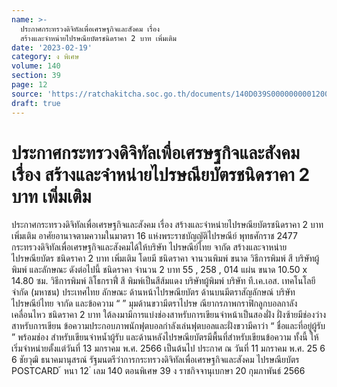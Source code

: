 ```yaml
---
name: >-
  ประกาศกระทรวงดิจิทัลเพื่อเศรษฐกิจและสังคม เรื่อง
  สร้างและจำหน่ายไปรษณียบัตรชนิดราคา 2 บาท เพิ่มเติม
date: '2023-02-19'
category: ง พิเศษ
volume: 140
section: 39
page: 12
source: 'https://ratchakitcha.soc.go.th/documents/140D039S0000000001200.pdf'
draft: true
---
```


# ประกาศกระทรวงดิจิทัลเพื่อเศรษฐกิจและสังคม เรื่อง สร้างและจำหน่ายไปรษณียบัตรชนิดราคา 2 บาท เพิ่มเติม

ประกาศกระทรวงดิจิทัลเพื่อเศรษฐกิจและสังคม เรื่อง สร้างและจำหน่ายไปรษณียบัตรชนิดราคา 2 บาท เพิ่มเติม อาศัยอานาจตามความในมาตรา 16 แห่งพระราชบัญญัติไปรษณีย์ พุทธศักราช 2477 กระทรวงดิจิทัลเพื่อเศรษฐกิจและสังคมได้ให้บริษัท ไปรษณีย์ไทย จากัด สร้างและจาหน่ายไปรษณียบัตร ชนิดราคา 2 บาท เพิ่มเติม โดยมี ชนิดราคา จานวนพิมพ์ ขนาด วิธีการพิมพ์ สี บริษัทผู้พิมพ์ และลักษณะ ดังต่อไปนี้ ชนิดราคา จำนวน 2 บาท 55 , 258 , 014 แผ่น ขนาด 10.50 x 14.80 ซม. วิธีการพิมพ์ ลิโธกราฟี่ สี พิมพ์เป็นสีส้มแดง บริษัทผู้พิมพ์ บริษัท ที.เค.เอส. เทคโนโลยี จำกัด (มหาชน) ประเทศไทย ลักษณะ ด้านหน้าไปรษณียบัตร ด้านบนมีตราสัญลักษณ์ บริษัท ไปรษณีย์ไทย จากัด และข้อความ “ ” มุมด้านขวามีตราไปรษ ณียากรภาพกราฟิกลูกบอลกาลังเคลื่อนไหว ชนิดราคา 2 บาท ใต้ลงมามีการแบ่งช่องสาหรับการเขียนจ่าหน้าเป็นสองฝั่ง ฝั่งซ้ายมีช่องว่างสาหรับการเขียน ข้อความประกอบภาพนักฟุตบอลกำลังเล่นฟุตบอลและฝั่งขวามีคาว่า “ ชื่อและที่อยู่ผู้รับ ” พร้อมช่อง สำหรับเขียนจ่าหน้ำผู้รับ และด้านหลังไปรษณียบัตรมีพื้นที่สำหรับเขียนข้อความ ทั้งนี้ ให้เริ่มจำหน่ายตั้งแต่วันที่ 13 มกราคม พ.ศ. 2566 เป็นต้นไป ประกาศ ณ วันที่ 11 มกราคม พ.ศ. 25 6 6 ชัยวุฒิ ธนาคมานุสรณ์ รัฐมนตรีว่าการกระทรวงดิจิทัลเพื่อเศรษฐกิจและสังคม ไปรษณียบัตร POSTCARD ้ หนา 12 ่ เลม 140 ตอนพิเศษ 39 ง ราชกิจจานุเบกษา 20 กุมภาพันธ์ 2566
